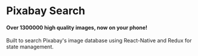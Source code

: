 # Pixabay Search
#### Over 1300000 high quality images, now on your phone! 

Built to search Pixabay's image database using React-Native and Redux for state management.